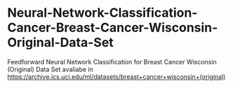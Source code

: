 # Neural-Network-Classification-Cancer-Breast-Cancer-Wisconsin-Original-Data-Set
Feedforward Neural Network Classification for Breast Cancer Wisconsin (Original) Data Set avaliabe in https://archive.ics.uci.edu/ml/datasets/breast+cancer+wisconsin+(original)
